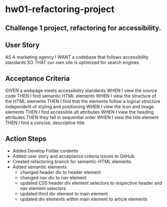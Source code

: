 # hw01-refactoring-project
## Challenge 1 project, refactoring for accessibility. 

## User Story
AS A marketing agency
I WANT a codebase that follows accessibility standards
SO THAT our own site is optimized for search engines

## Acceptance Criteria 
GIVEN a webpage meets accessibility standards
WHEN I view the source code
THEN I find semantic HTML elements
WHEN I view the structure of the HTML elements
THEN I find that the elements follow a logical structure independent of styling and positioning
WHEN I view the icon and image elements
THEN I find accessible alt attributes
WHEN I view the heading attributes
THEN they fall in sequential order
WHEN I view the title element
THEN I find a concise, descriptive title


## Action Steps
- Added Develop Folder contents
- Added user story and acceptance criteria issues to GitHub
- Created refactoring branch for semantic-HTML elements
- Added semantic elements
    - changed header div to header element
    - changed nav div to nav element
    - updated CSS header div element selectors to respective header and nav element selectors 
    - updated third div element to main element 
    - updated div elements within main element to article elements
    


